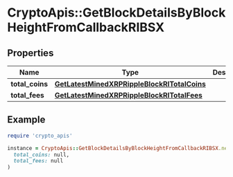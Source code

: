 # CryptoApis::GetBlockDetailsByBlockHeightFromCallbackRIBSX

## Properties

| Name | Type | Description | Notes |
| ---- | ---- | ----------- | ----- |
| **total_coins** | [**GetLatestMinedXRPRippleBlockRITotalCoins**](GetLatestMinedXRPRippleBlockRITotalCoins.md) |  |  |
| **total_fees** | [**GetLatestMinedXRPRippleBlockRITotalFees**](GetLatestMinedXRPRippleBlockRITotalFees.md) |  |  |

## Example

```ruby
require 'crypto_apis'

instance = CryptoApis::GetBlockDetailsByBlockHeightFromCallbackRIBSX.new(
  total_coins: null,
  total_fees: null
)
```

